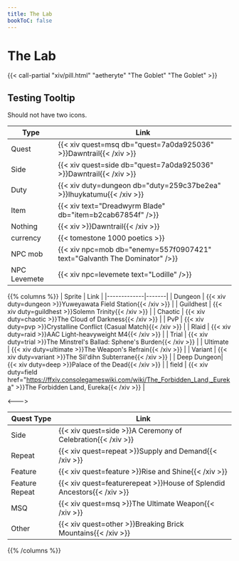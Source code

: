 ```yaml
---
title: The Lab
bookToC: false
---
```


# The Lab

{{< call-partial "xiv/pill.html" "aetheryte" "The Goblet" "The Goblet" >}}


## Testing Tooltip

Should not have two icons.

| Type   | Link |
|--------|------|
| Quest  | {{< xiv quest=msq db="quest=7a0da925036" >}}Dawntrail{{< /xiv >}} |
| Side | {{< xiv quest=side db="quest=7a0da925036" >}}Dawntrail{{< /xiv >}} |
| Duty | {{< xiv duty=dungeon db="duty=259c37be2ea" >}}Ihuykatumu{{< /xiv >}} |
| Item | {{< xiv text="Dreadwyrm Blade" db="item=b2cab67854f" />}} |
| Nothing | {{< xiv >}}Dawntrail{{< /xiv >}} |
| currency | {{< tomestone 1000 poetics >}} |
| NPC mob | {{< xiv npc=mob db="enemy=557f0907421" text="Galvanth The Dominator"  />}}
| NPC Levemete | {{< xiv npc=levemete text="Lodille"  />}}


{{% columns %}}
| Sprite      | Link  |
|-------------|-------|
| Dungeon     | {{< xiv duty=dungeon >}}Yuweyawata Field Station{{< /xiv >}} |
| Guildhest   | {{< xiv duty=guildhest >}}Solemn Trinity{{< /xiv >}} |
| Chaotic     | {{< xiv duty=chaotic >}}The Cloud of Darkness{{< /xiv >}} |
| PvP         | {{< xiv duty=pvp >}}Crystalline Conflict (Casual Match){{< /xiv >}} |
| Rlaid        | {{< xiv duty=raid >}}AAC Light-heavyweight M4{{< /xiv >}} |
| Trial       | {{< xiv duty=trial >}}The Minstrel's Ballad: Sphene's Burden{{< /xiv >}} |
| Ultimate    | {{< xiv duty=ultimate >}}The Weapon's Refrain{{< /xiv >}} |
| Variant     | {{< xiv duty=variant >}}The Sil'dihn Subterrane{{< /xiv >}} |
| Deep Dungeon| {{< xiv duty=deep >}}Palace of the Dead{{< /xiv >}} |
| field       | {{< xiv duty=field href="https://ffxiv.consolegameswiki.com/wiki/The_Forbidden_Land,_Eureka" >}}The Forbidden Land, Eureka{{< /xiv >}} |

<--->

| Quest Type  | Link |
|-------------|------|
| Side        | {{< xiv quest=side >}}A Ceremony of Celebration{{< /xiv >}} |
| Repeat      | {{< xiv quest=repeat >}}Supply and Demand{{< /xiv >}} |
| Feature     | {{< xiv quest=feature >}}Rise and Shine{{< /xiv >}} |
| Feature Repeat | {{< xiv quest=featurerepeat >}}House of Splendid Ancestors{{< /xiv >}} |
| MSQ         | {{< xiv quest=msq >}}The Ultimate Weapon{{< /xiv >}} |
| Other    | {{< xiv quest=other >}}Breaking Brick Mountains{{< /xiv >}} |
{{% /columns %}}
